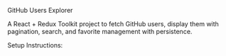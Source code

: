 GitHub Users Explorer

A React + Redux Toolkit project to fetch GitHub users, display them with pagination, search, and favorite management with persistence.

Setup Instructions:

